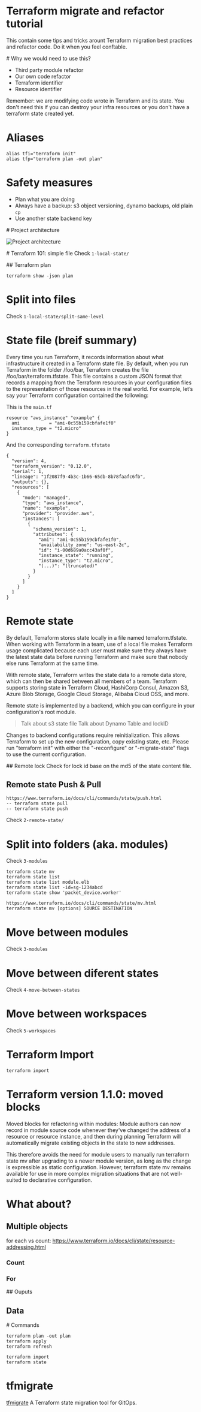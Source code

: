 # Terraform migrate and refactor tutorial
This contain some tips and tricks arount Terraform migration best practices and refactor code. Do it when you feel conftable.

# Why we would need to use this?
- Third party module refactor
- Our own code refactor
- Terraform identifier
- Resource identifier

Remember: we are modifying code wrote in Terraform and its state. You don't need this if you can destroy your infra resources or you don't have a terraform state created yet.

# Aliases
```
alias tfi="terraform init"
alias tfp="terraform plan -out plan"
```
# Safety measures

- Plan what you are doing
- Always have a backup: s3 object versioning, dynamo backups, old plain `cp`
- Use another state backend key

# Project architecture

![Project architecture](images/Charla.jpg)

# Terraform 101: simple file
Check `1-local-state/`

## Terraform plan

```
terraform show -json plan
```

# Split into files
Check `1-local-state/split-same-level`
# State file (breif summary)

Every time you run Terraform, it records information about what infrastructure it created in a Terraform state file. By default, when you run Terraform in the folder /foo/bar, Terraform creates the file /foo/bar/terraform.tfstate. This file contains a custom JSON format that records a mapping from the Terraform resources in your configuration files to the representation of those resources in the real world. For example, let’s say your Terraform configuration contained the following:

This is the `main.tf`
```
resource "aws_instance" "example" {
  ami           = "ami-0c55b159cbfafe1f0"
  instance_type = "t2.micro"
}
```

And the corresponding `terraform.tfstate`
```
{
  "version": 4,
  "terraform_version": "0.12.0",
  "serial": 1,
  "lineage": "1f2087f9-4b3c-1b66-65db-8b78faafc6fb",
  "outputs": {},
  "resources": [
    {
      "mode": "managed",
      "type": "aws_instance",
      "name": "example",
      "provider": "provider.aws",
      "instances": [
        {
          "schema_version": 1,
          "attributes": {
            "ami": "ami-0c55b159cbfafe1f0",
            "availability_zone": "us-east-2c",
            "id": "i-00d689a0acc43af0f",
            "instance_state": "running",
            "instance_type": "t2.micro",
            "(...)": "(truncated)"
          }
        }
      ]
    }
  ]
}
```
# Remote state
By default, Terraform stores state locally in a file named terraform.tfstate. When working with Terraform in a team, use of a local file makes Terraform usage complicated because each user must make sure they always have the latest state data before running Terraform and make sure that nobody else runs Terraform at the same time.

With remote state, Terraform writes the state data to a remote data store, which can then be shared between all members of a team. Terraform supports storing state in Terraform Cloud, HashiCorp Consul, Amazon S3, Azure Blob Storage, Google Cloud Storage, Alibaba Cloud OSS, and more.

Remote state is implemented by a backend, which you can configure in your configuration's root module.

> Talk about s3 state file
> Talk about Dynamo Table and lockID

Changes to backend configurations require reinitialization. This allows Terraform to set up the new configuration, copy existing state, etc. Please run "terraform init" with either the "-reconfigure" or "-migrate-state" flags to use the current configuration.

## Remote lock
Check for lock id base on the md5 of the state content file.
## Remote state Push & Pull
```
https://www.terraform.io/docs/cli/commands/state/push.html
-- terraform state pull
-- terraform state push
```

Check `2-remote-state/`
# Split into folders (aka. modules)

Check `3-modules`
```
terraform state mv
terraform state list
terraform state list module.elb
terraform state list -id=sg-1234abcd
terraform state show 'packet_device.worker'

https://www.terraform.io/docs/cli/commands/state/mv.html
terraform state mv [options] SOURCE DESTINATION
```
# Move between modules
Check `3-modules`

# Move between diferent states
Check `4-move-between-states`
# Move between workspaces
Check `5-workspaces`

# Terraform Import
```
terraform import
```
# Terraform version 1.1.0: moved blocks
Moved blocks for refactoring within modules: Module authors can now record in module source code whenever they've changed the address of a resource or resource instance, and then during planning Terraform will automatically migrate existing objects in the state to new addresses.

This therefore avoids the need for module users to manually run terraform state mv after upgrading to a newer module version, as long as the change is expressible as static configuration. However, terraform state mv remains available for use in more complex migration situations that are not well-suited to declarative configuration.

# What about?
## Multiple objects
for each vs count: https://www.terraform.io/docs/cli/state/resource-addressing.html
### Count
### For

## Ouputs

## Data

# Commands

```
terraform plan -out plan
terraform apply
terraform refresh

terraform import
terraform state
```

# tfmigrate
[tfmigrate](https://github.com/minamijoyo/tfmigrate) A Terraform state migration tool for GitOps.